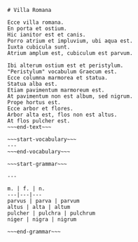 ~~~start-text~~~
# Villa Romana

Ecce villa romana.
En porta et ostium.
Hic ianitor est et canis.
Porro atrium et impluvium, ubi aqua est.
Iuxta cubicula sunt.
Atrium amplum est, cubiculum est parvum.

Ibi alterum ostium est et peristylum.
"Peristylum" vocabulum Graecum est.
Ecce columna marmorea et statua.
Statua alba est.
Etiam pavimentum marmoreum est.
At pavimentum non est album, sed nigrum.
Prope hortus est.
Ecce arbor et flores.
Arbor alta est, flos non est altus.
At flos pulcher est.
~~~end-text~~~

~~~start-vocabulary~~~
---
~~~end-vocabulary~~~

~~~start-grammar~~~

---

m. | f. | n.
---|---|---
parvus | parva | parvum
altus | alta | altum
pulcher | pulchra | pulchrum
niger | nigra | nigrum

~~~end-grammar~~~
